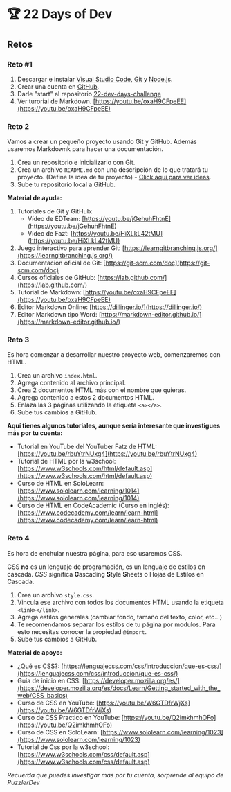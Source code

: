# 🏆  22 Days of Dev

## Retos

### Reto #1

1. Descargar e instalar [Visual Studio Code](https://code.visualstudio.com/), [Git](https://git-scm.com/) y [Node.js](https://nodejs.org/en/).
2. Crear una cuenta en [GitHub](https://github.com/).
3. Darle "start" al repositorio [22-dev-days-challenge](https://github.com/PuzzlerDev/22-dev-days-challenge.git)
4. Ver turorial de Markdown. [https://youtu.be/oxaH9CFpeEE](https://youtu.be/oxaH9CFpeEE)

### Reto 2
 
Vamos a crear un pequeño proyecto usando Git y GitHub. Además usaremos Markdownk para hacer una documentación.
 
1. Crea un repositorio e inicializarlo con Git.
2. Crea un archivo `README.md` con una descripción de lo que tratará tu proyecto. (Define la idea de tu proyecto) - [Click aquí para ver ideas](./ideas.md).
3. Sube tu repositorio local a GitHub.
 
**Material de ayuda:**
1. Tutoriales de Git y GitHub:
   - Vídeo de EDTeam: [https://youtu.be/jGehuhFhtnE](https://youtu.be/jGehuhFhtnE)
   - Vídeo de Fazt: [https://youtu.be/HiXLkL42tMU](https://youtu.be/HiXLkL42tMU)
2. Juego interactivo para aprender Git: [https://learngitbranching.js.org/](https://learngitbranching.js.org/)
3. Documentacion oficial de Git: [https://git-scm.com/doc](https://git-scm.com/doc)
4. Cursos oficiales de GitHub: [https://lab.github.com/](https://lab.github.com/)
5. Tutorial de Markdown: [https://youtu.be/oxaH9CFpeEE](https://youtu.be/oxaH9CFpeEE)
6. Editor Markdown Online: [https://dillinger.io/](https://dillinger.io/)
7. Editor Markdown tipo Word: [https://markdown-editor.github.io/](https://markdown-editor.github.io/)

### Reto 3

Es hora comenzar a desarrollar nuestro proyecto web, comenzaremos con HTML.

1. Crea un archivo `index.html`.
2. Agrega contenido al archivo principal.
3. Crea 2 documentos HTML más con el nombre que quieras.
4. Agrega contenido a estos 2 documentos HTML.
5. Enlaza las 3 páginas utilizando la etiqueta `<a></a>`.
6. Sube tus cambios a GitHub.

**Aquí tienes algunos tutoriales, aunque sería interesante que investigues más por tu cuenta:**
 
- Tutorial en YouTube del YouTuber Fatz de HTML: [https://youtu.be/rbuYtrNUxg4](https://youtu.be/rbuYtrNUxg4)
- Tutorial de HTML por la w3school: [https://www.w3schools.com/html/default.asp](https://www.w3schools.com/html/default.asp)
- Curso de HTML en SoloLearn: [https://www.sololearn.com/learning/1014](https://www.sololearn.com/learning/1014)
- Curso de HTML en CodeAcademic (Curso en inglés): [https://www.codecademy.com/learn/learn-html](https://www.codecademy.com/learn/learn-html)

### Reto 4
 
Es hora de enchular nuestra página, para eso usaremos CSS.

CSS **no** es un lenguaje de programación, es un lenguaje de estilos en cascada. _CSS_ significa **C**ascading **S**tyle **S**heets o Hojas de Estilos en Cascada.

1. Crea un archivo `style.css`.
2. Vincula ese archivo con todos los documentos HTML usando la etiqueta `<link></link>`.
3. Agrega estilos generales (cambiar fondo, tamaño del texto, color, etc...)
4. Te recomendamos separar los estilos de tu página por modulos. Para esto necesitas conocer la propiedad `@import`.
5. Sube tus cambios a GitHub.

**Material de apoyo:**
- ¿Qué es CSS?: [https://lenguajecss.com/css/introduccion/que-es-css/](https://lenguajecss.com/css/introduccion/que-es-css/)
- Guia de inicio en CSS: [https://developer.mozilla.org/es/](https://developer.mozilla.org/es/docs/Learn/Getting_started_with_the_web/CSS_basics)
- Curso de CSS en YouTube: [https://youtu.be/W6GTDfrWjXs](https://youtu.be/W6GTDfrWjXs)
- Curso de CSS Practico en YouTube: [https://youtu.be/Q2imkhmhOFo](https://youtu.be/Q2imkhmhOFo)
- Curso de CSS en SoloLearn: [https://www.sololearn.com/learning/1023](https://www.sololearn.com/learning/1023)
- Tutorial de Css por la w3school: [https://www.w3schools.com/css/default.asp](https://www.w3schools.com/css/default.asp)

_Recuerda que puedes investigar más por tu cuenta, sorprende al equipo de PuzzlerDev_
